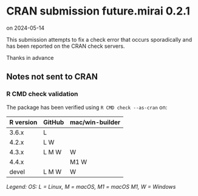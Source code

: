 # CRAN submission future.mirai 0.2.1

on 2024-05-14

This submission attempts to fix a check error that occurs sporadically
and has been reported on the CRAN check servers.

Thanks in advance


## Notes not sent to CRAN

### R CMD check validation

The package has been verified using `R CMD check --as-cran` on:

| R version | GitHub | mac/win-builder |
| --------- | ------ | --------------- |
| 3.6.x     | L      |                 |
| 4.2.x     | L   W  |                 |
| 4.3.x     | L M W  |    W            |
| 4.4.x     |        | M1 W            |
| devel     | L M W  |    W            |

*Legend: OS: L = Linux, M = macOS, M1 = macOS M1, W = Windows*
